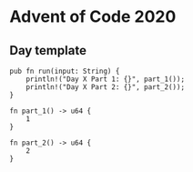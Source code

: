 # Advent of Code 2020

## Day template

```
pub fn run(input: String) {
    println!("Day X Part 1: {}", part_1());
    println!("Day X Part 2: {}", part_2());
}

fn part_1() -> u64 {
    1
}

fn part_2() -> u64 {
    2
}
```
